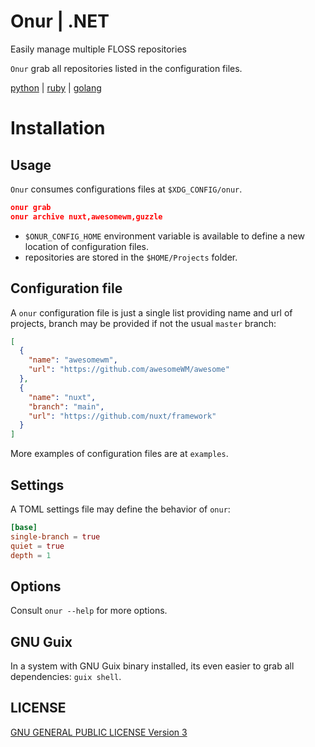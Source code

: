 <!--
Onur is free software: you can redistribute it and/or modify
it under the terms of the GNU General Public License as published by
the Free Software Foundation, either version 3 of the License, or
(at your option) any later version.

Onur is distributed in the hope that it will be useful,
but WITHOUT ANY WARRANTY; without even the implied warranty of
MERCHANTABILITY or FITNESS FOR A PARTICULAR PURPOSE.  See the
GNU General Public License for more details.

You should have received a copy of the GNU General Public License
along with Onur. If not, see <https://www.gnu.org/licenses/>.
-->

# Onur | .NET

Easily manage multiple FLOSS repositories

`Onur` grab all repositories listed in the configuration files.

[python](https://gitlab.com/easbarba/onur) | [ruby](https://gitlab.com/easbarba/onur-rb) | [golang](https://gitlab.com/easbarba/onur-go)

# Installation

## Usage

`Onur` consumes configurations files at `$XDG_CONFIG/onur`.

```json
onur grab
onur archive nuxt,awesomewm,guzzle
```

- `$ONUR_CONFIG_HOME` environment variable is available to define a new location of configuration files.
- repositories are stored in the `$HOME/Projects` folder.

## Configuration file

A `onur` configuration file is just a single list providing name and url of projects, branch may be provided if not the usual `master` branch:

```json
[
  {
    "name": "awesomewm",
    "url": "https://github.com/awesomeWM/awesome"
  },
  {
    "name": "nuxt",
    "branch": "main",
    "url": "https://github.com/nuxt/framework"
  }
]
```

More examples of configuration files are at `examples`.

## Settings

A TOML settings file may define the behavior of `onur`:

```toml
[base]
single-branch = true
quiet = true
depth = 1

```

## Options

Consult `onur --help` for more options.

## GNU Guix

In a system with GNU Guix binary installed, its even easier to grab all
dependencies: `guix shell`.

## LICENSE

[GNU GENERAL PUBLIC LICENSE Version 3](https://www.gnu.org/licenses/gpl-3.0.en.html)
